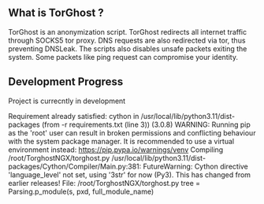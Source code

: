 ## What is TorGhost ?
TorGhost is an anonymization script. TorGhost redirects all internet traffic through SOCKS5 tor proxy. DNS requests are also redirected via tor, thus preventing DNSLeak. The scripts also disables unsafe packets exiting the system. Some packets like ping request can compromise your identity.

## Development Progress
Project is currecntly in development




Requirement already satisfied: cython in /usr/local/lib/python3.11/dist-packages (from -r requirements.txt (line 3)) (3.0.8)
WARNING: Running pip as the 'root' user can result in broken permissions and conflicting behaviour with the system package manager. It is recommended to use a virtual environment instead: https://pip.pypa.io/warnings/venv
Compiling /root/TorghostNGX/torghost.py
/usr/local/lib/python3.11/dist-packages/Cython/Compiler/Main.py:381: FutureWarning: Cython directive 'language_level' not set, using '3str' for now (Py3). This has changed from earlier releases! File: /root/TorghostNGX/torghost.py
  tree = Parsing.p_module(s, pxd, full_module_name)
